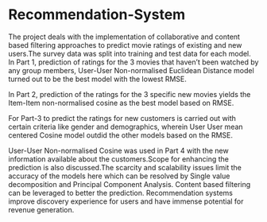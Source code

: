 # Recommendation-System
The project deals with the implementation of collaborative and content based filtering approaches to predict movie ratings of existing and new users.The survey data was split into training and test data for each model. In Part 1, prediction of ratings for the 3 movies that haven’t been watched by any group members, User-User Non-normalised Euclidean Distance model turned out to be the best model with the lowest RMSE.  

In Part 2, prediction of the ratings for the 3 specific new movies yields the Item-Item non-normalised cosine as the best model based on RMSE.  

For Part-3 to predict the ratings for new customers is carried out with certain criteria like gender and demographics, wherein User User mean centered Cosine model outdid the other models based on the RMSE.   

User-User Non-normalised Cosine was used in Part 4 with the new information available about the customers.Scope for enhancing the prediction is also discussed.The scarcity and scalability issues limit the accuracy of the models  here which can be resolved by Single value decomposition and Principal Component Analysis. Content based filtering can be leveraged to better the prediction. Recommendation systems improve discovery experience for users and have immense potential for revenue generation.
